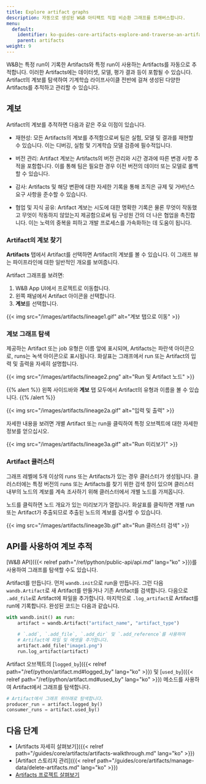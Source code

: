 ```yaml
---
title: Explore artifact graphs
description: 자동으로 생성된 W&B 아티팩트 직접 비순환 그래프를 트래버스합니다.
menu:
  default:
    identifier: ko-guides-core-artifacts-explore-and-traverse-an-artifact-graph
    parent: artifacts
weight: 9
---
```


W&B는 특정 run이 기록한 Artifacts와 특정 run이 사용하는 Artifacts를 자동으로 추적합니다. 이러한 Artifacts에는 데이터셋, 모델, 평가 결과 등이 포함될 수 있습니다. Artifact의 계보를 탐색하여 기계학습 라이프사이클 전반에 걸쳐 생성된 다양한 Artifacts를 추적하고 관리할 수 있습니다.

## 계보
Artifact의 계보를 추적하면 다음과 같은 주요 이점이 있습니다.

- 재현성: 모든 Artifacts의 계보를 추적함으로써 팀은 실험, 모델 및 결과를 재현할 수 있습니다. 이는 디버깅, 실험 및 기계학습 모델 검증에 필수적입니다.

- 버전 관리: Artifact 계보는 Artifacts의 버전 관리와 시간 경과에 따른 변경 사항 추적을 포함합니다. 이를 통해 팀은 필요한 경우 이전 버전의 데이터 또는 모델로 롤백할 수 있습니다.

- 감사: Artifacts 및 해당 변환에 대한 자세한 기록을 통해 조직은 규제 및 거버넌스 요구 사항을 준수할 수 있습니다.

- 협업 및 지식 공유: Artifact 계보는 시도에 대한 명확한 기록은 물론 무엇이 작동했고 무엇이 작동하지 않았는지 제공함으로써 팀 구성원 간의 더 나은 협업을 촉진합니다. 이는 노력의 중복을 피하고 개발 프로세스를 가속화하는 데 도움이 됩니다.

### Artifact의 계보 찾기
**Artifacts** 탭에서 Artifact를 선택하면 Artifact의 계보를 볼 수 있습니다. 이 그래프 뷰는 파이프라인에 대한 일반적인 개요를 보여줍니다.

Artifact 그래프를 보려면:

1. W&B App UI에서 프로젝트로 이동합니다.
2. 왼쪽 패널에서 Artifact 아이콘을 선택합니다.
3. **계보**를 선택합니다.

{{< img src="/images/artifacts/lineage1.gif" alt="계보 탭으로 이동" >}}

### 계보 그래프 탐색

제공하는 Artifact 또는 job 유형은 이름 앞에 표시되며, Artifacts는 파란색 아이콘으로, runs는 녹색 아이콘으로 표시됩니다. 화살표는 그래프에서 run 또는 Artifact의 입력 및 출력을 자세히 설명합니다.

{{< img src="/images/artifacts/lineage2.png" alt="Run 및 Artifact 노드" >}}

{{% alert %}}
왼쪽 사이드바와 **계보** 탭 모두에서 Artifact의 유형과 이름을 볼 수 있습니다.
{{% /alert %}}

{{< img src="/images/artifacts/lineage2a.gif" alt="입력 및 출력" >}}

자세한 내용을 보려면 개별 Artifact 또는 run을 클릭하여 특정 오브젝트에 대한 자세한 정보를 얻으십시오.

{{< img src="/images/artifacts/lineage3a.gif" alt="Run 미리보기" >}}

### Artifact 클러스터

그래프 레벨에 5개 이상의 runs 또는 Artifacts가 있는 경우 클러스터가 생성됩니다. 클러스터에는 특정 버전의 runs 또는 Artifacts를 찾기 위한 검색 창이 있으며 클러스터 내부의 노드의 계보를 계속 조사하기 위해 클러스터에서 개별 노드를 가져옵니다.

노드를 클릭하면 노드 개요가 있는 미리보기가 열립니다. 화살표를 클릭하면 개별 run 또는 Artifact가 추출되므로 추출된 노드의 계보를 검사할 수 있습니다.

{{< img src="/images/artifacts/lineage3b.gif" alt="Run 클러스터 검색" >}}

## API를 사용하여 계보 추적
[W&B API]({{< relref path="/ref/python/public-api/api.md" lang="ko" >}})를 사용하여 그래프를 탐색할 수도 있습니다.

Artifact를 만듭니다. 먼저 `wandb.init`으로 run을 만듭니다. 그런 다음 `wandb.Artifact`로 새 Artifact를 만들거나 기존 Artifact를 검색합니다. 다음으로 `.add_file`로 Artifact에 파일을 추가합니다. 마지막으로 `.log_artifact`로 Artifact를 run에 기록합니다. 완성된 코드는 다음과 같습니다.

```python
with wandb.init() as run:
    artifact = wandb.Artifact("artifact_name", "artifact_type")

    # `.add`, `.add_file`, `.add_dir` 및 `.add_reference`를 사용하여
    # Artifact에 파일 및 에셋을 추가합니다.
    artifact.add_file("image1.png")
    run.log_artifact(artifact)
```

Artifact 오브젝트의 [`logged_by`]({{< relref path="/ref/python/artifact.md#logged_by" lang="ko" >}}) 및 [`used_by`]({{< relref path="/ref/python/artifact.md#used_by" lang="ko" >}}) 메소드를 사용하여 Artifact에서 그래프를 탐색합니다.

```python
# Artifact에서 그래프 위아래로 탐색합니다.
producer_run = artifact.logged_by()
consumer_runs = artifact.used_by()
```
## 다음 단계
- [Artifacts 자세히 살펴보기]({{< relref path="/guides/core/artifacts/artifacts-walkthrough.md" lang="ko" >}})
- [Artifact 스토리지 관리]({{< relref path="/guides/core/artifacts/manage-data/delete-artifacts.md" lang="ko" >}})
- [Artifacts 프로젝트 살펴보기](https://wandb.ai/wandb-smle/artifact_workflow/artifacts/raw_dataset/raw_data/v0/lineage)
